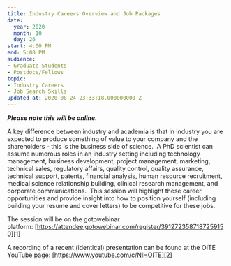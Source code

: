 ```yaml
---
title: Industry Careers Overview and Job Packages
date:
  year: 2020
  month: 10
  day: 26
start: 4:00 PM
end: 5:00 PM
audience:
- Graduate Students
- Postdocs/Fellows
topic:
- Industry Careers
- Job Search Skills
updated_at: 2020-08-24 23:33:18.000000000 Z
---
```

***Please note this will be online.***

A key difference between industry and academia is that in industry you
are expected to produce something of value to your company and the
shareholders - this is the business side of science.  A PhD scientist
can assume numerous roles in an industry setting including technology
management, business development, project management, marketing,
technical sales, regulatory affairs, quality control, quality assurance,
technical support, patents, financial analysis, human resource
recruitment, medical science relationship building, clinical research
management, and corporate communications.  This session will highlight
these career opportunities and provide insight into how to position
yourself (including building your resume and cover letters) to be
competitive for these jobs.

The session will be on the gotowebinar
platform: [https://attendee.gotowebinar.com/register/3912723587187259150][1]

A recording of a recent (identical) presentation can be found at the
OITE YouTube page: [https://www.youtube.com/c/NIHOITE][2]



[1]: https://attendee.gotowebinar.com/register/3912723587187259150
[2]: https://www.youtube.com/c/NIHOITE
